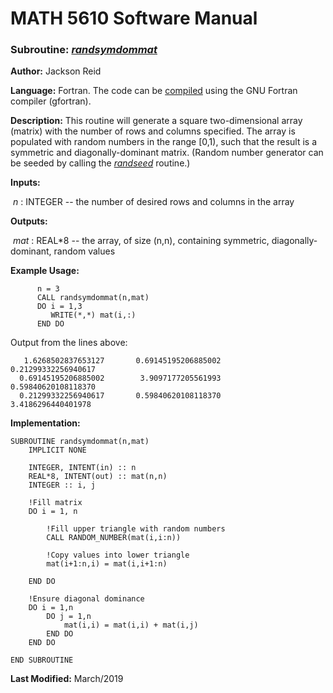 # MATH 5610 Software Manual

### Subroutine: [_randsymdommat_](../randsymdommat.f90)

**Author:** Jackson Reid

**Language:** Fortran. The code can be [compiled](compilation.md) using the GNU Fortran compiler (gfortran).

**Description:** This routine will generate a square two-dimensional array (matrix) with the number of rows and columns specified. The array is populated with random numbers in the range [0,1), such that the result is a symmetric and diagonally-dominant matrix. (Random number generator can be seeded by calling the [_randseed_](randseed.md) routine.)

**Inputs:** 

​	_n_ : INTEGER -- the number of desired rows and columns in the array

**Outputs:** 

​	_mat_ : REAL*8 -- the array, of size (n,n), containing symmetric, diagonally-dominant, random values

**Example Usage:** 

```
      n = 3
      CALL randsymdommat(n,mat)
      DO i = 1,3
         WRITE(*,*) mat(i,:)
      END DO
```
Output from the lines above:
```
   1.6268502837653127       0.69145195206885002       0.21299332256940617     
  0.69145195206885002        3.9097177205561993       0.59840620108118370     
  0.21299332256940617       0.59840620108118370        3.4186296440401978
```
**Implementation:**

```
SUBROUTINE randsymdommat(n,mat)
    IMPLICIT NONE

    INTEGER, INTENT(in) :: n
    REAL*8, INTENT(out) :: mat(n,n)
    INTEGER :: i, j

    !Fill matrix
    DO i = 1, n

        !Fill upper triangle with random numbers
        CALL RANDOM_NUMBER(mat(i,i:n))

        !Copy values into lower triangle
        mat(i+1:n,i) = mat(i,i+1:n)

    END DO

    !Ensure diagonal dominance
    DO i = 1,n
        DO j = 1,n
            mat(i,i) = mat(i,i) + mat(i,j)
        END DO
    END DO

END SUBROUTINE
```

**Last Modified:** March/2019